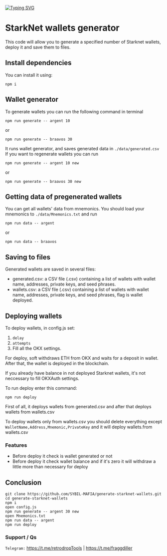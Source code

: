 [![Typing SVG](https://readme-typing-svg.demolab.com?font=Raleway&weight=500&size=50&duration=3000&pause=1000&color=20F700&center=true&vCenter=true&width=640&height=90&lines=Generate+StarkNet+Wallets)](https://git.io/typing-svg)

# StarkNet wallets generator

This code will allow you to generate a specified number of Starknet wallets, deploy it and save them to files.

## Install dependencies

You can install it using:
```
npm i
```

## Wallet generator

To generate wallets you can run the following command in terminal
```
npm run generate -- argent 10
```
or
```
npm run generate -- braavos 30
```

It runs wallet generator, and saves generated data in `./data/generated.csv`
If you want to regenerate wallets you can run
```
npm run generate -- argent 10 new
```
or
```
npm run generate -- braavos 30 new
```

## Getting data of pregenerated wallets
You can get all wallets' data from mnemonics. You should load your mnemonics to `./data/Mnemonics.txt` and run 
```
npm run data -- argent
```
or
```
npm run data -- braavos
```


## Saving to files

Generated wallets are saved in several files:

- generated.csv: a CSV file (.csv) containing a list of wallets with wallet name, addresses, private keys, and seed phrases.
- wallets.csv: a CSV file (.csv) containing a list of wallets with wallet name, addresses, private keys, and seed phrases, flag is wallet deployed.


## Deploying wallets

To deploy wallets, in config.js set:
1. `delay`
2. `attempts`
3. Fill all the OKX settings.

For deploy, soft withdraws ETH from OKX and waits for a deposit in wallet. After that, the wallet is deployed in the blockchain.

If you already have balance in not deployed Starknet wallets, it's not neccessary to fill OKXAuth settings.

To run deploy enter this command:
```
npm run deploy
```

First of all, it deploys wallets from generated.csv and after that deploys wallets from wallets.csv

To deploy wallets only from wallets.csv you should delete everything except `WalletName,Address,Mnemonic,PrivateKey` and it will deploy wallets.from wallets.csv

### Features
- Before deploy it check is wallet generated or not
- Before deploy it check wallet balance and if it's zero it will withdraw a little more than necessary for deploy

## Conclusion
```
git clone https://github.com/SYBIL-MAFIA/generate-starknet-wallets.git
cd generate-starknet-wallets
npm i
open config.js
npm run generate -- argent 30 new
open Mnemonics.txt
npm run data -- argent
npm run deploy
```

### Support / Qs

`Telegram:` https://t.me/retrodropTools | https://t.me/fraggdiller
 